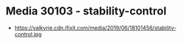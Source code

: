 # Media 30103 - stability-control

- https://valkyrie.cdn.ifixit.com/media/2019/06/18101456/stability-control.jpg
